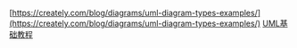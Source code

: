 
[https://creately.com/blog/diagrams/uml-diagram-types-examples/](https://creately.com/blog/diagrams/uml-diagram-types-examples/)
[UML基础教程](https://www.cnblogs.com/leafsunshin/p/11495300.html)
